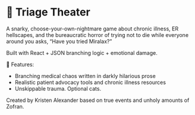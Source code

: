 # 🧨 Triage Theater

A snarky, choose-your-own-nightmare game about chronic illness, ER hellscapes, and the bureaucratic horror of trying not to die while everyone around you asks, “Have you tried Miralax?”

Built with React + JSON branching logic + emotional damage.

🧪 Features:
- Branching medical chaos written in darkly hilarious prose
- Realistic patient advocacy tools and chronic illness resources
- Unskippable trauma. Optional cats.

Created by Kristen Alexander based on true events and unholy amounts of Zofran.
